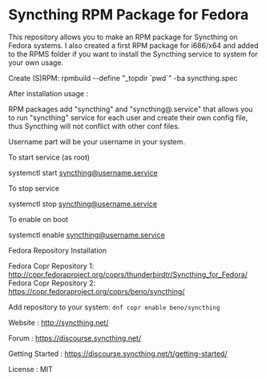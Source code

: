 Syncthing RPM Package for Fedora
=============

This repository allows you to make an RPM package for Syncthing on Fedora systems. I also created a first RPM package for i686/x64 and added to the RPMS folder if you want to install the Syncthing service to system for your own usage. 

Create (S)RPM: rpmbuild --define "_topdir \`pwd\`" -ba syncthing.spec


After installation usage : 

RPM packages add "syncthing" and "syncthing@.service" that allows you to run "syncthing" service for each user and create their own config file, thus Syncthing will not conflict with other conf files.

Username part will be your username in your system.

To start service (as root)

systemctl start syncthing@username.service

To stop service

systemctl stop syncthing@username.service

To enable on boot

systemctl enable syncthing@username.service


Fedora Repository Installation


Fedora Copr Repository 1: http://copr.fedoraproject.org/coprs/thunderbirdtr/Syncthing_for_Fedora/ <br />
Fedora Copr Repository 2: https://copr.fedoraproject.org/coprs/beno/syncthing/

Add repository to your system: `dnf copr enable beno/syncthing`


Website : http://syncthing.net/

Forum : https://discourse.syncthing.net/

Getting Started : https://discourse.syncthing.net/t/getting-started/

License : MIT


